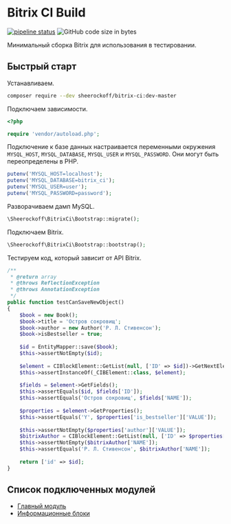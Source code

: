# Bitrix CI Build

[![pipeline status](https://gitlab.com/sheerockoff/bitrix-ci/badges/master/pipeline.svg)](https://gitlab.com/sheerockoff/bitrix-ci/pipelines)
![GitHub code size in bytes](https://img.shields.io/github/languages/code-size/sheerockoff/bitrix-ci.svg)

Минимальный сборка Bitrix для использования в тестировании.

## Быстрый старт

Устанавливаем.

```bash
composer require --dev sheerockoff/bitrix-ci:dev-master
```

Подключаем зависимости.

```php
<?php

require 'vendor/autoload.php';
```

Подключение к базе данных настраивается переменными окружения `MYSQL_HOST`, `MYSQL_DATABASE`, `MYSQL_USER` и `MYSQL_PASSWORD`.
Они могут быть переопределены в PHP.

```php
putenv('MYSQL_HOST=localhost');
putenv('MYSQL_DATABASE=bitrix_ci');
putenv('MYSQL_USER=user');
putenv('MYSQL_PASSWORD=password');
```

Разворачиваем дамп MySQL.

```php
\Sheerockoff\BitrixCi\Bootstrap::migrate();
```

Подключаем Bitrix.

```php
\Sheerockoff\BitrixCi\Bootstrap::bootstrap();
```

Тестируем код, который зависит от API Bitrix.

```php
/**
 * @return array
 * @throws ReflectionException
 * @throws AnnotationException
 */
public function testCanSaveNewObject()
{
    $book = new Book();
    $book->title = 'Остров сокровищ';
    $book->author = new Author('Р. Л. Стивенсон');
    $book->isBestseller = true;
    
    $id = EntityMapper::save($book);
    $this->assertNotEmpty($id);
    
    $element = CIBlockElement::GetList(null, ['ID' => $id])->GetNextElement();
    $this->assertInstanceOf(_CIBElement::class, $element);
    
    $fields = $element->GetFields();
    $this->assertEquals($id, $fields['ID']);
    $this->assertEquals('Остров сокровищ', $fields['NAME']);
    
    $properties = $element->GetProperties();
    $this->assertEquals('Y', $properties['is_bestseller']['VALUE']);
    
    $this->assertNotEmpty($properties['author']['VALUE']);
    $bitrixAuthor = CIBlockElement::GetList(null, ['ID' => $properties['author']['VALUE']])->Fetch();
    $this->assertNotEmpty($bitrixAuthor['NAME']);
    $this->assertEquals('Р. Л. Стивенсон', $bitrixAuthor['NAME']);
    
    return ['id' => $id];
}
```

## Список подключенных модулей

* [Главный модуль](https://dev.1c-bitrix.ru/api_help/main/index.php)
* [Информационные блоки](https://dev.1c-bitrix.ru/api_help/iblock/index.php)